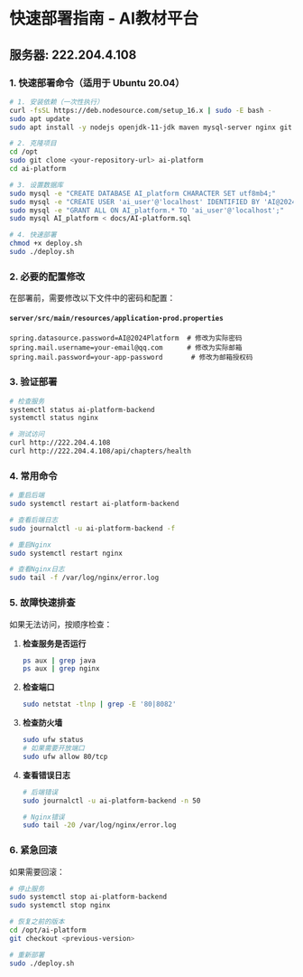 # 快速部署指南 - AI教材平台

## 服务器: 222.204.4.108

### 1. 快速部署命令（适用于 Ubuntu 20.04）

```bash
# 1. 安装依赖（一次性执行）
curl -fsSL https://deb.nodesource.com/setup_16.x | sudo -E bash -
sudo apt update
sudo apt install -y nodejs openjdk-11-jdk maven mysql-server nginx git

# 2. 克隆项目
cd /opt
sudo git clone <your-repository-url> ai-platform
cd ai-platform

# 3. 设置数据库
sudo mysql -e "CREATE DATABASE AI_platform CHARACTER SET utf8mb4;"
sudo mysql -e "CREATE USER 'ai_user'@'localhost' IDENTIFIED BY 'AI@2024Platform';"
sudo mysql -e "GRANT ALL ON AI_platform.* TO 'ai_user'@'localhost';"
sudo mysql AI_platform < docs/AI-platform.sql

# 4. 快速部署
chmod +x deploy.sh
sudo ./deploy.sh
```

### 2. 必要的配置修改

在部署前，需要修改以下文件中的密码和配置：

#### `server/src/main/resources/application-prod.properties`
```properties
spring.datasource.password=AI@2024Platform  # 修改为实际密码
spring.mail.username=your-email@qq.com      # 修改为实际邮箱
spring.mail.password=your-app-password       # 修改为邮箱授权码
```

### 3. 验证部署

```bash
# 检查服务
systemctl status ai-platform-backend
systemctl status nginx

# 测试访问
curl http://222.204.4.108
curl http://222.204.4.108/api/chapters/health
```

### 4. 常用命令

```bash
# 重启后端
sudo systemctl restart ai-platform-backend

# 查看后端日志
sudo journalctl -u ai-platform-backend -f

# 重启Nginx
sudo systemctl restart nginx

# 查看Nginx日志
sudo tail -f /var/log/nginx/error.log
```

### 5. 故障快速排查

如果无法访问，按顺序检查：

1. **检查服务是否运行**
   ```bash
   ps aux | grep java
   ps aux | grep nginx
   ```

2. **检查端口**
   ```bash
   sudo netstat -tlnp | grep -E '80|8082'
   ```

3. **检查防火墙**
   ```bash
   sudo ufw status
   # 如果需要开放端口
   sudo ufw allow 80/tcp
   ```

4. **查看错误日志**
   ```bash
   # 后端错误
   sudo journalctl -u ai-platform-backend -n 50
   
   # Nginx错误
   sudo tail -20 /var/log/nginx/error.log
   ```

### 6. 紧急回滚

如果需要回滚：
```bash
# 停止服务
sudo systemctl stop ai-platform-backend
sudo systemctl stop nginx

# 恢复之前的版本
cd /opt/ai-platform
git checkout <previous-version>

# 重新部署
sudo ./deploy.sh
```
